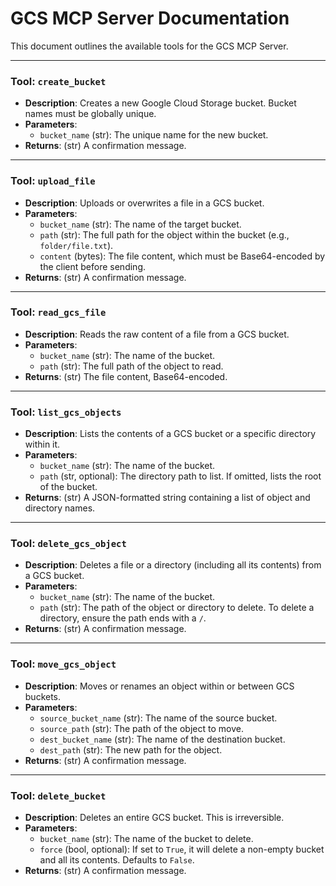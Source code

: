 # GCS MCP Server Documentation

This document outlines the available tools for the GCS MCP Server.

---

### Tool: `create_bucket`

- **Description**: Creates a new Google Cloud Storage bucket. Bucket names must be globally unique.
- **Parameters**:
    - `bucket_name` (str): The unique name for the new bucket.
- **Returns**: (str) A confirmation message.

---

### Tool: `upload_file`

- **Description**: Uploads or overwrites a file in a GCS bucket.
- **Parameters**:
    - `bucket_name` (str): The name of the target bucket.
    - `path` (str): The full path for the object within the bucket (e.g., `folder/file.txt`).
    - `content` (bytes): The file content, which must be Base64-encoded by the client before sending.
- **Returns**: (str) A confirmation message.

---

### Tool: `read_gcs_file`

- **Description**: Reads the raw content of a file from a GCS bucket.
- **Parameters**:
    - `bucket_name` (str): The name of the bucket.
    - `path` (str): The full path of the object to read.
- **Returns**: (str) The file content, Base64-encoded.

---

### Tool: `list_gcs_objects`

- **Description**: Lists the contents of a GCS bucket or a specific directory within it.
- **Parameters**:
    - `bucket_name` (str): The name of the bucket.
    - `path` (str, optional): The directory path to list. If omitted, lists the root of the bucket.
- **Returns**: (str) A JSON-formatted string containing a list of object and directory names.

---

### Tool: `delete_gcs_object`

- **Description**: Deletes a file or a directory (including all its contents) from a GCS bucket.
- **Parameters**:
    - `bucket_name` (str): The name of the bucket.
    - `path` (str): The path of the object or directory to delete. To delete a directory, ensure the path ends with a `/`.
- **Returns**: (str) A confirmation message.

---

### Tool: `move_gcs_object`

- **Description**: Moves or renames an object within or between GCS buckets.
- **Parameters**:
    - `source_bucket_name` (str): The name of the source bucket.
    - `source_path` (str): The path of the object to move.
    - `dest_bucket_name` (str): The name of the destination bucket.
    - `dest_path` (str): The new path for the object.
- **Returns**: (str) A confirmation message.

---

### Tool: `delete_bucket`

- **Description**: Deletes an entire GCS bucket. This is irreversible.
- **Parameters**:
    - `bucket_name` (str): The name of the bucket to delete.
    - `force` (bool, optional): If set to `True`, it will delete a non-empty bucket and all its contents. Defaults to `False`.
- **Returns**: (str) A confirmation message.
